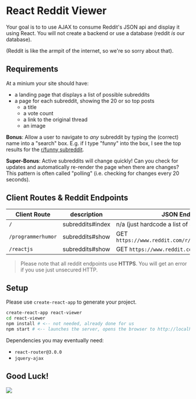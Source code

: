 # React Reddit Viewer

Your goal is to to use AJAX to consume Reddit's JSON api and display it using React. You will not create a backend or use a database (reddit _is_ our database).

(Reddit is like the armpit of the internet, so we're so sorry about that).

## Requirements
At a minium your site should have:

* a landing page that displays a list of possible subreddits
* a page for each subreddit, showing the 20 or so top posts
  * a title
  * a vote count
  * a link to the original thread
  * an image
 
**Bonus**: Allow a user to navigate to *any* subreddit by typing the (correct) name into a "search" box. E.g. if I type "funny" into the box, I see the top results for the [r/funny subreddit](https://www.reddit.com/r/funny.json).

**Super-Bonus**: Active subreddits will change quickly! Can you check for updates and automatically re-render the page when there are changes? This pattern is often called "polling" (i.e. checking for changes every 20 seconds).

## Client Routes & Reddit Endpoints

| Client Route | description           | JSON Endpoint  |
| -------------|-------------| -----|
| `/`      | subreddits#index      |  n/a (just hardcode a list of subreddits) |
| `/programmerhumor` | subreddits#show     |  GET `https://www.reddit.com/r/programmerhumor.json` |
| `/reactjs` | subreddits#show   |  GET `https://www.reddit.com/r/reactjs.json` |

> Please note that all reddit endpoints use **HTTPS**. You will get an error if you use just unsecured HTTP.

## Setup
Please use `create-react-app` to generate your project.

```bash
create-react-app react-viewer
cd react-viewer
npm install # <-- not needed, already done for us
npm start # <-- launches the server, opens the browser to http://localhost:3000
```

Dependencies you may eventually need:

* `react-router@3.0.0`
* `jquery-ajax`

## Good Luck!
<img max-width=400 src="https://media3.giphy.com/media/goiauJeRxagM/giphy.gif">
